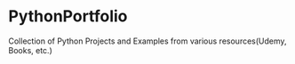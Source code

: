 # PythonPortfolio
Collection of Python Projects and Examples from various resources(Udemy, Books, etc.)
